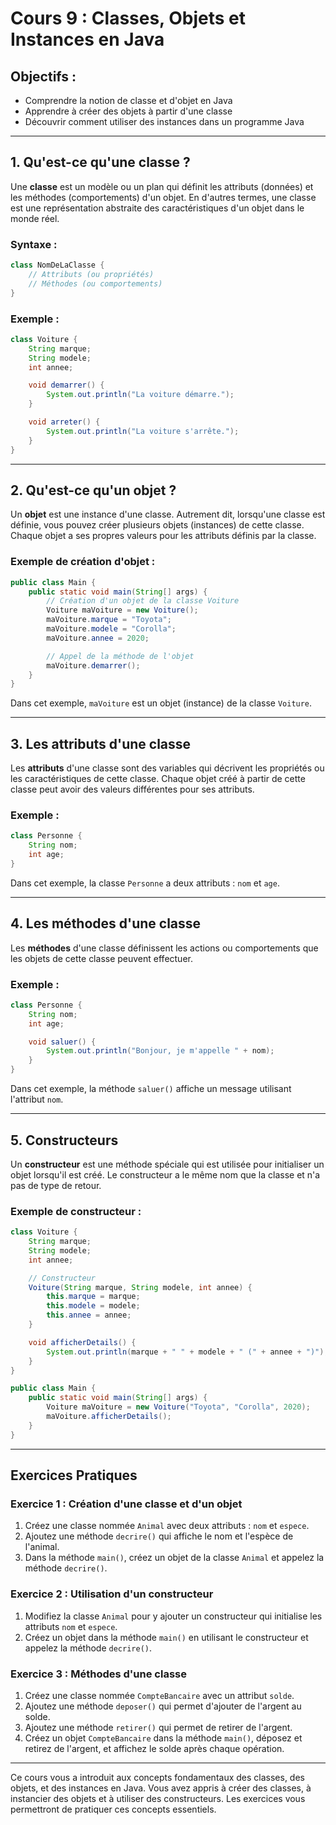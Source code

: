 
# Cours 9 : Classes, Objets et Instances en Java

## Objectifs :
- Comprendre la notion de classe et d'objet en Java
- Apprendre à créer des objets à partir d'une classe
- Découvrir comment utiliser des instances dans un programme Java

---

## 1. Qu'est-ce qu'une classe ?
Une **classe** est un modèle ou un plan qui définit les attributs (données) et les méthodes (comportements) d'un objet. En d'autres termes, une classe est une représentation abstraite des caractéristiques d'un objet dans le monde réel.

### Syntaxe :
```java
class NomDeLaClasse {
    // Attributs (ou propriétés)
    // Méthodes (ou comportements)
}
```

### Exemple :
```java
class Voiture {
    String marque;
    String modele;
    int annee;

    void demarrer() {
        System.out.println("La voiture démarre.");
    }

    void arreter() {
        System.out.println("La voiture s'arrête.");
    }
}
```

---

## 2. Qu'est-ce qu'un objet ?
Un **objet** est une instance d'une classe. Autrement dit, lorsqu'une classe est définie, vous pouvez créer plusieurs objets (instances) de cette classe. Chaque objet a ses propres valeurs pour les attributs définis par la classe.

### Exemple de création d'objet :
```java
public class Main {
    public static void main(String[] args) {
        // Création d'un objet de la classe Voiture
        Voiture maVoiture = new Voiture();
        maVoiture.marque = "Toyota";
        maVoiture.modele = "Corolla";
        maVoiture.annee = 2020;

        // Appel de la méthode de l'objet
        maVoiture.demarrer();
    }
}
```

Dans cet exemple, `maVoiture` est un objet (instance) de la classe `Voiture`.

---

## 3. Les attributs d'une classe
Les **attributs** d'une classe sont des variables qui décrivent les propriétés ou les caractéristiques de cette classe. Chaque objet créé à partir de cette classe peut avoir des valeurs différentes pour ses attributs.

### Exemple :
```java
class Personne {
    String nom;
    int age;
}
```

Dans cet exemple, la classe `Personne` a deux attributs : `nom` et `age`.

---

## 4. Les méthodes d'une classe
Les **méthodes** d'une classe définissent les actions ou comportements que les objets de cette classe peuvent effectuer.

### Exemple :
```java
class Personne {
    String nom;
    int age;

    void saluer() {
        System.out.println("Bonjour, je m'appelle " + nom);
    }
}
```

Dans cet exemple, la méthode `saluer()` affiche un message utilisant l'attribut `nom`.

---

## 5. Constructeurs
Un **constructeur** est une méthode spéciale qui est utilisée pour initialiser un objet lorsqu'il est créé. Le constructeur a le même nom que la classe et n'a pas de type de retour.

### Exemple de constructeur :
```java
class Voiture {
    String marque;
    String modele;
    int annee;

    // Constructeur
    Voiture(String marque, String modele, int annee) {
        this.marque = marque;
        this.modele = modele;
        this.annee = annee;
    }

    void afficherDetails() {
        System.out.println(marque + " " + modele + " (" + annee + ")");
    }
}

public class Main {
    public static void main(String[] args) {
        Voiture maVoiture = new Voiture("Toyota", "Corolla", 2020);
        maVoiture.afficherDetails();
    }
}
```

---

## Exercices Pratiques

### Exercice 1 : Création d'une classe et d'un objet
1. Créez une classe nommée `Animal` avec deux attributs : `nom` et `espece`.
2. Ajoutez une méthode `decrire()` qui affiche le nom et l'espèce de l'animal.
3. Dans la méthode `main()`, créez un objet de la classe `Animal` et appelez la méthode `decrire()`.

### Exercice 2 : Utilisation d'un constructeur
1. Modifiez la classe `Animal` pour y ajouter un constructeur qui initialise les attributs `nom` et `espece`.
2. Créez un objet dans la méthode `main()` en utilisant le constructeur et appelez la méthode `decrire()`.

### Exercice 3 : Méthodes d'une classe
1. Créez une classe nommée `CompteBancaire` avec un attribut `solde`.
2. Ajoutez une méthode `deposer()` qui permet d'ajouter de l'argent au solde.
3. Ajoutez une méthode `retirer()` qui permet de retirer de l'argent.
4. Créez un objet `CompteBancaire` dans la méthode `main()`, déposez et retirez de l'argent, et affichez le solde après chaque opération.

---

Ce cours vous a introduit aux concepts fondamentaux des classes, des objets, et des instances en Java. Vous avez appris à créer des classes, à instancier des objets et à utiliser des constructeurs. Les exercices vous permettront de pratiquer ces concepts essentiels.
